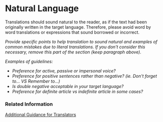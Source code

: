 # Natural Language

Translations should sound natural to the reader, as if the text had been originally written in the target language. Therefore, please avoid word by word translations or expressions that sound borrowed or incorrect.

*Provide specific points to help translation to sound natural and examples of common mistakes due to literal translations. If you don't consider this necessary, remove this part of the section (keep paragraph above).*

*Examples of guidelines:*

* *Preference for active, passive or impersonal voice?*
* *Preference for positive sentences rather than negative? (ie. Don't forget to... VS Remember to...)*
* *Is double negative acceptable in your target language?*
* *Preference for definite article vs indefinite article in some cases?*


### Related Information
[Additional Guidance for Translators](https://wiki.wdf.sap.corp/wiki/display/SLS/Additional+Guidance+for+Translators)
